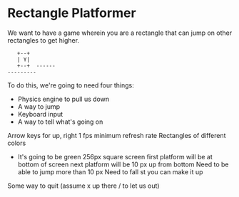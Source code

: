 # Rectangle Platformer
We want to have a game wherein you are a rectangle that can jump on other
rectangles to get higher.

```
   +--+
   | Y|
   +--+  ------
---------
```

To do this, we're going to need four things:
* Physics engine to pull us down 
* A way to jump
* Keyboard input
* A way to tell what's going on


Arrow keys for up, right
1 fps minimum refresh rate
Rectangles of different colors
* It's going to be green
256px square screen
first platform will be at bottom of screen
next platform will be 10 px up from bottom
Need to be able to jump more than 10 px
Need to fall st you can make it up

Some way to quit (assume x up there / to let us out)
